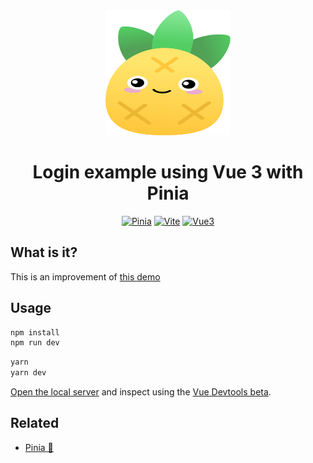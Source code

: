 <div align="center">
  <a href="https://github.com/Marfullsen/pinia-login" rel="noopener">
    <img width="200" height="200" src="./docs/img/logo.svg">
  </a>
</div>

<div align="center">

# Login example using Vue 3 with Pinia

[![Pinia](https://img.shields.io/badge/🍍Pinia-2.0.22-FFE56C.svg)](https://pinia.vuejs.org/)
[![Vite](https://img.shields.io/badge/Vite-2.9.15-ff69b4.svg?logo=Vite)](https://vitejs.dev/)
[![Vue3](https://img.shields.io/badge/Vue-3.2.39-3eaf7c.svg?logo=vue.js)](https://vuejs.org/)

</div>

## What is it?
This is an improvement of [this demo](https://stackblitz.com/github/piniajs/example-vue-3-vite)

## Usage

```sh
npm install
npm run dev
```

```sh
yarn
yarn dev
```

[Open the local server](http://localhost:3000) and inspect using the [Vue Devtools beta](https://chrome.google.com/webstore/detail/vuejs-devtools/ljjemllljcmogpfapbkkighbhhppjdbg?hl=en).

## Related

- [Pinia 🍍](https://github.com/posva/pinia)
